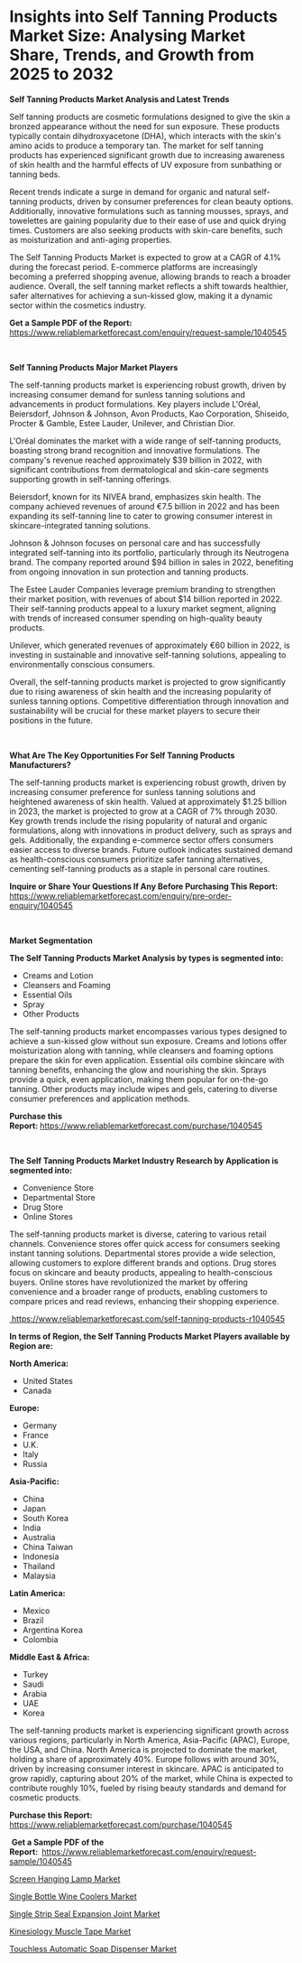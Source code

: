 <p><h1>Insights into Self Tanning Products Market Size: Analysing Market Share, Trends, and Growth from 2025 to 2032</h1></p><p><strong>Self Tanning Products Market Analysis and Latest Trends</strong></p>
<p><p>Self tanning products are cosmetic formulations designed to give the skin a bronzed appearance without the need for sun exposure. These products typically contain dihydroxyacetone (DHA), which interacts with the skin's amino acids to produce a temporary tan. The market for self tanning products has experienced significant growth due to increasing awareness of skin health and the harmful effects of UV exposure from sunbathing or tanning beds.</p><p>Recent trends indicate a surge in demand for organic and natural self-tanning products, driven by consumer preferences for clean beauty options. Additionally, innovative formulations such as tanning mousses, sprays, and towelettes are gaining popularity due to their ease of use and quick drying times. Customers are also seeking products with skin-care benefits, such as moisturization and anti-aging properties.</p><p>The Self Tanning Products Market is expected to grow at a CAGR of 4.1% during the forecast period. E-commerce platforms are increasingly becoming a preferred shopping avenue, allowing brands to reach a broader audience. Overall, the self tanning market reflects a shift towards healthier, safer alternatives for achieving a sun-kissed glow, making it a dynamic sector within the cosmetics industry.</p></p>
<p><strong>Get a Sample PDF of the Report:&nbsp;</strong> <a href="https://www.reliablemarketforecast.com/enquiry/request-sample/1040545?utm_campaign=1197&utm_medium=2&utm_source=Github&utm_content=ia&utm_term=05042025&utm_id=self-tanning-products">https://www.reliablemarketforecast.com/enquiry/request-sample/1040545</a></p>
<p>&nbsp;</p>
<p><strong>Self Tanning Products Major Market Players</strong></p>
<p><p>The self-tanning products market is experiencing robust growth, driven by increasing consumer demand for sunless tanning solutions and advancements in product formulations. Key players include L'Oréal, Beiersdorf, Johnson & Johnson, Avon Products, Kao Corporation, Shiseido, Procter & Gamble, Estee Lauder, Unilever, and Christian Dior.</p><p>L'Oréal dominates the market with a wide range of self-tanning products, boasting strong brand recognition and innovative formulations. The company's revenue reached approximately $39 billion in 2022, with significant contributions from dermatological and skin-care segments supporting growth in self-tanning offerings.</p><p>Beiersdorf, known for its NIVEA brand, emphasizes skin health. The company achieved revenues of around €7.5 billion in 2022 and has been expanding its self-tanning line to cater to growing consumer interest in skincare-integrated tanning solutions.</p><p>Johnson & Johnson focuses on personal care and has successfully integrated self-tanning into its portfolio, particularly through its Neutrogena brand. The company reported around $94 billion in sales in 2022, benefiting from ongoing innovation in sun protection and tanning products.</p><p>The Estee Lauder Companies leverage premium branding to strengthen their market position, with revenues of about $14 billion reported in 2022. Their self-tanning products appeal to a luxury market segment, aligning with trends of increased consumer spending on high-quality beauty products.</p><p>Unilever, which generated revenues of approximately €60 billion in 2022, is investing in sustainable and innovative self-tanning solutions, appealing to environmentally conscious consumers.</p><p>Overall, the self-tanning products market is projected to grow significantly due to rising awareness of skin health and the increasing popularity of sunless tanning options. Competitive differentiation through innovation and sustainability will be crucial for these market players to secure their positions in the future.</p></p>
<p>&nbsp;</p>
<p><strong>What Are The Key Opportunities For Self Tanning Products Manufacturers?</strong></p>
<p><p>The self-tanning products market is experiencing robust growth, driven by increasing consumer preference for sunless tanning solutions and heightened awareness of skin health. Valued at approximately $1.25 billion in 2023, the market is projected to grow at a CAGR of 7% through 2030. Key growth trends include the rising popularity of natural and organic formulations, along with innovations in product delivery, such as sprays and gels. Additionally, the expanding e-commerce sector offers consumers easier access to diverse brands. Future outlook indicates sustained demand as health-conscious consumers prioritize safer tanning alternatives, cementing self-tanning products as a staple in personal care routines.</p></p>
<p><strong>Inquire or Share Your Questions If Any Before Purchasing This Report:</strong> <a href="https://www.reliablemarketforecast.com/enquiry/pre-order-enquiry/1040545?utm_campaign=1197&utm_medium=2&utm_source=Github&utm_content=ia&utm_term=05042025&utm_id=self-tanning-products">https://www.reliablemarketforecast.com/enquiry/pre-order-enquiry/1040545</a></p>
<p>&nbsp;</p>
<p><strong>Market Segmentation</strong></p>
<p><strong>The Self Tanning Products Market Analysis by types is segmented into:</strong></p>
<p><ul><li>Creams and Lotion</li><li>Cleansers and Foaming</li><li>Essential Oils</li><li>Spray</li><li>Other Products</li></ul></p>
<p><p>The self-tanning products market encompasses various types designed to achieve a sun-kissed glow without sun exposure. Creams and lotions offer moisturization along with tanning, while cleansers and foaming options prepare the skin for even application. Essential oils combine skincare with tanning benefits, enhancing the glow and nourishing the skin. Sprays provide a quick, even application, making them popular for on-the-go tanning. Other products may include wipes and gels, catering to diverse consumer preferences and application methods.</p></p>
<p><strong>Purchase this Report:&nbsp;</strong><a href="https://www.reliablemarketforecast.com/purchase/1040545?utm_campaign=1197&utm_medium=2&utm_source=Github&utm_content=ia&utm_term=05042025&utm_id=self-tanning-products">https://www.reliablemarketforecast.com/purchase/1040545</a></p>
<p>&nbsp;</p>
<p><strong>The Self Tanning Products Market Industry Research by Application is segmented into:</strong></p>
<p><ul><li>Convenience Store</li><li>Departmental Store</li><li>Drug Store</li><li>Online Stores</li></ul></p>
<p><p>The self-tanning products market is diverse, catering to various retail channels. Convenience stores offer quick access for consumers seeking instant tanning solutions. Departmental stores provide a wide selection, allowing customers to explore different brands and options. Drug stores focus on skincare and beauty products, appealing to health-conscious buyers. Online stores have revolutionized the market by offering convenience and a broader range of products, enabling customers to compare prices and read reviews, enhancing their shopping experience.</p></p>
<p><a href="https://www.reliablemarketforecast.com/self-tanning-products-r1040545?utm_campaign=1197&utm_medium=2&utm_source=Github&utm_content=ia&utm_term=05042025&utm_id=self-tanning-products">&nbsp;https://www.reliablemarketforecast.com/self-tanning-products-r1040545</a></p>
<p><strong>In terms of Region, the Self Tanning Products Market Players available by Region are:</strong></p>
<p>
    <p> <strong> North America: </strong>
        <ul>
            <li>United States</li>
            <li>Canada</li>
        </ul>
        </p> 
    <p> <strong> Europe: </strong>
        <ul>
            <li>Germany</li>
            <li>France</li>
            <li>U.K.</li>
            <li>Italy</li>
            <li>Russia</li>
        </ul>
        </p> 
    <p> <strong> Asia-Pacific: </strong>
        <ul>
            <li>China</li>
            <li>Japan</li>
            <li>South Korea</li>
            <li>India</li>
            <li>Australia</li>
            <li>China Taiwan</li>
            <li>Indonesia</li>
            <li>Thailand</li>
            <li>Malaysia</li>
        </ul>
        </p> 
    <p> <strong> Latin America: </strong>
        <ul>
            <li>Mexico</li>
            <li>Brazil</li>
            <li>Argentina Korea</li>
            <li>Colombia</li>
        </ul>
        </p> 
    <p> <strong> Middle East & Africa: </strong>
        <ul>
            <li>Turkey</li>
            <li>Saudi</li>
            <li>Arabia</li>
            <li>UAE</li>
            <li>Korea</li>
        </ul>
    </p>
    </p>
<p><p>The self-tanning products market is experiencing significant growth across various regions, particularly in North America, Asia-Pacific (APAC), Europe, the USA, and China. North America is projected to dominate the market, holding a share of approximately 40%. Europe follows with around 30%, driven by increasing consumer interest in skincare. APAC is anticipated to grow rapidly, capturing about 20% of the market, while China is expected to contribute roughly 10%, fueled by rising beauty standards and demand for cosmetic products.</p></p>
<p><strong>Purchase this Report: </strong><a href="https://www.reliablemarketforecast.com/purchase/1040545?utm_campaign=1197&utm_medium=2&utm_source=Github&utm_content=ia&utm_term=05042025&utm_id=self-tanning-products">https://www.reliablemarketforecast.com/purchase/1040545</a></p>
<p>&nbsp;<strong>Get a Sample PDF of the Report:&nbsp;&nbsp;</strong><a href="https://www.reliablemarketforecast.com/enquiry/request-sample/1040545?utm_campaign=1197&utm_medium=2&utm_source=Github&utm_content=ia&utm_term=05042025&utm_id=self-tanning-products">https://www.reliablemarketforecast.com/enquiry/request-sample/1040545</a></p>
<p><strong></strong></p>
<p><p><a href="https://github.com/parthplagaf6/Market-Research-Report-List-1/blob/main/screen-hanging-lamp-market.md?utm_campaign=1197&utm_medium=2&utm_source=Github&utm_content=ia&utm_term=05042025&utm_id=self-tanning-products">Screen Hanging Lamp Market</a></p><p><a href="https://github.com/estaykaleslo/Market-Research-Report-List-1/blob/main/single-bottle-wine-coolers-market.md?utm_campaign=1197&utm_medium=2&utm_source=Github&utm_content=ia&utm_term=05042025&utm_id=self-tanning-products">Single Bottle Wine Coolers Market</a></p><p><a href="https://github.com/janskudiony/Market-Research-Report-List-1/blob/main/single-strip-seal-expansion-joint-market.md?utm_campaign=1197&utm_medium=2&utm_source=Github&utm_content=ia&utm_term=05042025&utm_id=self-tanning-products">Single Strip Seal Expansion Joint Market</a></p><p><a href="https://github.com/abararybar2x/Market-Research-Report-List-1/blob/main/kinesiology-muscle-tape-market.md?utm_campaign=1197&utm_medium=2&utm_source=Github&utm_content=ia&utm_term=05042025&utm_id=self-tanning-products">Kinesiology Muscle Tape Market</a></p><p><a href="https://github.com/tandyorandby/Market-Research-Report-List-1/blob/main/touchless-automatic-soap-dispenser-market.md?utm_campaign=1197&utm_medium=2&utm_source=Github&utm_content=ia&utm_term=05042025&utm_id=self-tanning-products">Touchless Automatic Soap Dispenser Market</a></p></p>
